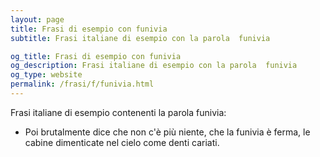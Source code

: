 ```yaml
---
layout: page
title: Frasi di esempio con funivia 
subtitle: Frasi italiane di esempio con la parola  funivia

og_title: Frasi di esempio con funivia 
og_description: Frasi italiane di esempio con la parola  funivia
og_type: website
permalink: /frasi/f/funivia.html
---
```


Frasi italiane di esempio contenenti la parola funivia:


- Poi brutalmente dice che non c'è più niente, che la funivia è ferma, le cabine dimenticate nel cielo come denti cariati.
